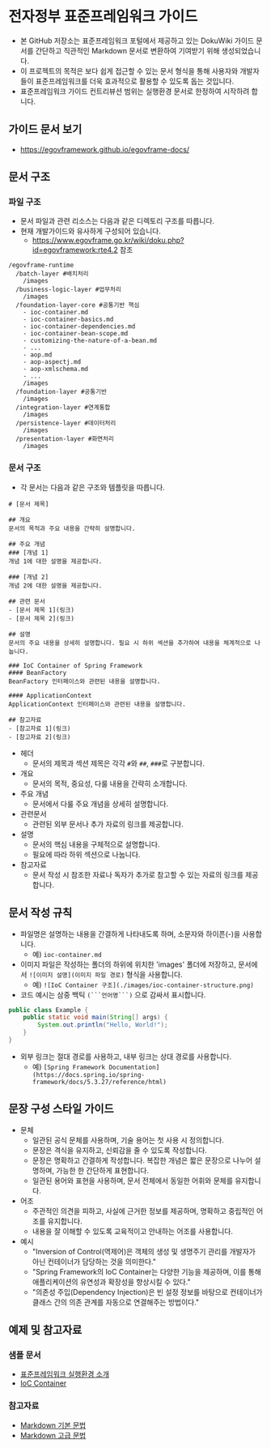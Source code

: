 # 전자정부 표준프레임워크 가이드
- 본 GitHub 저장소는 표준프레임워크 포털에서 제공하고 있는 DokuWiki 가이드 문서를 간단하고 직관적인 Markdown 문서로 변환하여 기여받기 위해 생성되었습니다. 
- 이 프로젝트의 목적은 보다 쉽게 접근할 수 있는 문서 형식을 통해 사용자와 개발자들이 표준프레임워크를 더욱 효과적으로 활용할 수 있도록 돕는 것입니다.
- 표준프레임워크 가이드 컨트리뷰션 범위는 실행환경 문서로 한정하여 시작하려 합니다. 

## 가이드 문서 보기
- https://egovframework.github.io/egovframe-docs/

## 문서 구조
### 파일 구조
- 문서 파일과 관련 리소스는 다음과 같은 디렉토리 구조를 따릅니다.
- 현재 개발가이드와 유사하게 구성되어 있습니다.
	- https://www.egovframe.go.kr/wiki/doku.php?id=egovframework:rte4.2  참조
```
/egovframe-runtime
  /batch-layer #배치처리
    /images
  /business-logic-layer #업무처리
    /images
  /foundation-layer-core #공통기반 핵심
    - ioc-container.md
    - ioc-container-basics.md
    - ioc-container-dependencies.md
    - ioc-container-bean-scope.md
    - customizing-the-nature-of-a-bean.md
    - ...
    - aop.md
    - aop-aspectj.md
    - aop-xmlschema.md
    - ...
    /images
  /foundation-layer #공통기반
    /images
  /integration-layer #연계통합
    /images
  /persistence-layer #데이터처리
    /images
  /presentation-layer #화면처리
    /images
```
### 문서 구조
- 각 문서는 다음과 같은 구조와 템플릿을 따릅니다.
```
# [문서 제목]

## 개요
문서의 목적과 주요 내용을 간략히 설명합니다.

## 주요 개념
### [개념 1]
개념 1에 대한 설명을 제공합니다.

### [개념 2]
개념 2에 대한 설명을 제공합니다.

## 관련 문서
- [문서 제목 1](링크)
- [문서 제목 2](링크)

## 설명
문서의 주요 내용을 상세히 설명합니다. 필요 시 하위 섹션을 추가하여 내용을 체계적으로 나눕니다.

### IoC Container of Spring Framework
#### BeanFactory
BeanFactory 인터페이스와 관련된 내용을 설명합니다.

#### ApplicationContext
ApplicationContext 인터페이스와 관련된 내용을 설명합니다.

## 참고자료
- [참고자료 1](링크)
- [참고자료 2](링크)
```
- 헤더
	- 문서의 제목과 섹션 제목은 각각 `#`와 `##`, `###`로 구분합니다.
- 개요
	- 문서의 목적, 중요성, 다룰 내용을 간략히 소개합니다.
- 주요 개념
	- 문서에서 다룰 주요 개념을 상세히 설명합니다.
- 관련문서
	- 관련된 외부 문서나 추가 자료의 링크를 제공합니다.
- 설명
	- 문서의 핵심 내용을 구체적으로 설명합니다.
	- 필요에 따라 하위 섹션으로 나눕니다.
- 참고자료
	- 문서 작성 시 참조한 자료나 독자가 추가로 참고할 수 있는 자료의 링크를 제공합니다.
## 문서 작성 규칙
- 파일명은 설명하는 내용을 간결하게 나타내도록 하며, 소문자와 하이픈(-)을 사용합니다.
	- 예) `ioc-container.md`
- 이미지 파일은 작성하는 폴더의 하위에 위치한 'images' 폴더에 저장하고, 문서에서 `![이미지 설명](이미지 파일 경로)` 형식을 사용합니다.
	- 예) `![IoC Container 구조](./images/ioc-container-structure.png)`
- 코드 예시는 삼중 백틱 ` (```언어명```) ` 으로 감싸서 표시합니다.
```java
public class Example {
    public static void main(String[] args) {
        System.out.println("Hello, World!");
    }
}
```
- 외부 링크는 절대 경로를 사용하고, 내부 링크는 상대 경로를 사용합니다.
	- 예) `[Spring Framework Documentation](https://docs.spring.io/spring-framework/docs/5.3.27/reference/html)`
## 문장 구성 스타일 가이드
- 문체
	- 일관된 공식 문체를 사용하며, 기술 용어는 첫 사용 시 정의합니다.
	- 문장은 격식을 유지하고, 신뢰감을 줄 수 있도록 작성합니다.
	- 문장은 명확하고 간결하게 작성합니다. 복잡한 개념은 짧은 문장으로 나누어 설명하며, 가능한 한 간단하게 표현합니다.
	- 일관된 용어와 표현을 사용하며, 문서 전체에서 동일한 어휘와 문체를 유지합니다.
- 어조
	- 주관적인 의견을 피하고, 사실에 근거한 정보를 제공하며, 명확하고 중립적인 어조를 유지합니다.
	- 내용을 잘 이해할 수 있도록 교육적이고 안내하는 어조를 사용합니다.
- 예시
	- "Inversion of Control(역제어)은 객체의 생성 및 생명주기 관리를 개발자가 아닌 컨테이너가 담당하는 것을 의미한다."
	- "Spring Framework의 IoC Container는 다양한 기능을 제공하며, 이를 통해 애플리케이션의 유연성과 확장성을 향상시킬 수 있다."
	- "의존성 주입(Dependency Injection)은 빈 설정 정보를 바탕으로 컨테이너가 클래스 간의 의존 관계를 자동으로 연결해주는 방법이다."
## 예제 및 참고자료
### 샘플 문서
- [표준프레임워크 실행환경 소개](https://github.com/eGovFramework/egovframe-docs/blob/main/egovframe-runtime/intro/overview.md)
- [IoC Container](https://github.com/eGovFramework/egovframe-docs/blob/main/egovframe-runtime/foundation-layer-core/ioc-container.md)
### 참고자료
- [Markdown 기본 문법](https://www.markdownguide.org/basic-syntax/)
- [Markdown 고급 문법](https://www.markdownguide.org/extended-syntax/)
